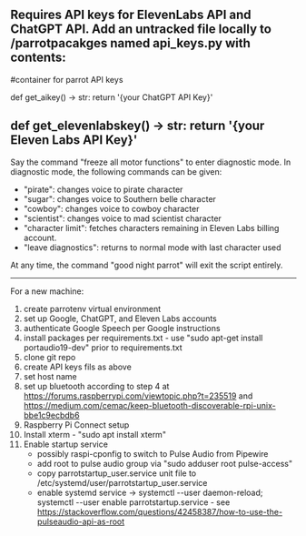 Requires API keys for ElevenLabs API and ChatGPT API. Add an untracked file locally to /parrotpacakges named api_keys.py with contents:
-------------------------------------------------
#container for parrot API keys

def get_aikey() -> str:
	return '{your ChatGPT API Key}'
	
def get_elevenlabskey() -> str:
	return '{your Eleven Labs API Key}'
-------------------------------------------------

Say the command "freeze all motor functions" to enter diagnostic mode.
In diagnostic mode, the following commands can be given:
- "pirate": changes voice to pirate character
- "sugar": changes voice to Southern belle character
- "cowboy": changes voice to cowboy character
- "scientist": changes voice to mad scientist character
- "character limit": fetches characters remaining in Eleven Labs billing account.
- "leave diagnostics": returns to normal mode with last character used

At any time, the command "good night parrot" will exit the script entirely.

-------------------------------------------------
For a new machine:

1. create parrotenv virtual environment
2. set up Google, ChatGPT, and Eleven Labs accounts
3. authenticate Google Speech per Google instructions
4. install packages per requirements.txt - use "sudo apt-get install portaudio19-dev" prior to requirements.txt
5. clone git repo
6. create API keys fils as above
7. set host name
8. set up bluetooth according to step 4 at https://forums.raspberrypi.com/viewtopic.php?t=235519 and https://medium.com/cemac/keep-bluetooth-discoverable-rpi-unix-bbe1c9ecbdb6
9. Raspberry Pi Connect setup
10. Install xterm - "sudo apt install xterm"
10. Enable startup service
	- possibly raspi-cponfig to switch to Pulse Audio from Pipewire
	- add root to pulse audio group via "sudo adduser root pulse-access"
	- copy parrotstartup_user.service unit file to /etc/systemd/user/parrotstartup_user.service
	- enable systemd service -> systemctl --user daemon-reload; systemctl --user enable parrotstartup.service  -  see https://stackoverflow.com/questions/42458387/how-to-use-the-pulseaudio-api-as-root
